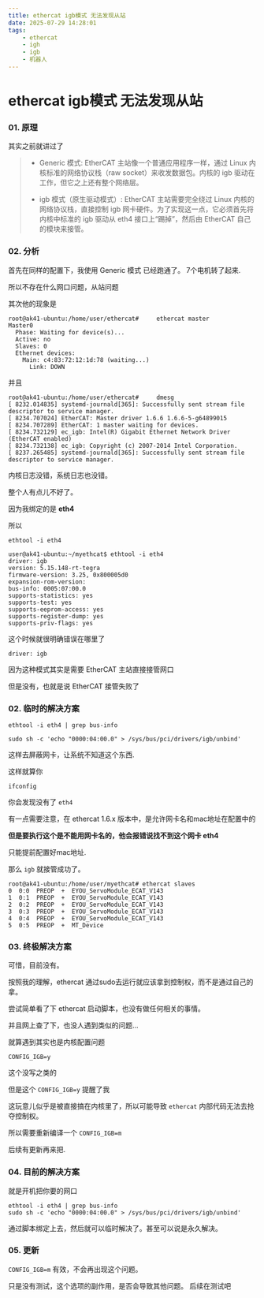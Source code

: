 ```yaml
---
title: ethercat igb模式 无法发现从站
date: 2025-07-29 14:28:01
tags: 
    - ethercat
    - igh
    - igb
    - 机器人
---
```






# ethercat igb模式 无法发现从站



### 01. 原理

其实之前就讲过了

> * Generic 模式: EtherCAT 主站像一个普通应用程序一样，通过 Linux 内核标准的网络协议栈（raw socket）来收发数据包。内核的 igb 驱动在工作，但它之上还有整个网络层。
> 
> * igb 模式（原生驱动模式）: EtherCAT 主站需要完全绕过 Linux 内核的网络协议栈，直接控制 igb 网卡硬件。为了实现这一点，它必须首先将内核中标准的 igb 驱动从 eth4 接口上“踢掉”，然后由 EtherCAT 自己的模块来接管。



### 02. 分析

首先在同样的配置下，我使用 Generic 模式 已经跑通了。 7个电机转了起来.

所以不存在什么网口问题，从站问题



其次他的现象是

```shell
root@ak41-ubuntu:/home/user/ethercat#     ethercat master
Master0
  Phase: Waiting for device(s)...
  Active: no
  Slaves: 0
  Ethernet devices:
    Main: c4:83:72:12:1d:78 (waiting...)
      Link: DOWN
```



并且

```shell
root@ak41-ubuntu:/home/user/ethercat#     dmesg
[ 8232.014835] systemd-journald[365]: Successfully sent stream file descriptor to service manager.
[ 8234.707024] EtherCAT: Master driver 1.6.6 1.6.6-5-g64899015
[ 8234.707289] EtherCAT: 1 master waiting for devices.
[ 8234.732129] ec_igb: Intel(R) Gigabit Ethernet Network Driver (EtherCAT enabled)
[ 8234.732138] ec_igb: Copyright (c) 2007-2014 Intel Corporation.
[ 8237.265485] systemd-journald[365]: Successfully sent stream file descriptor to service manager.
```

内核日志没错，系统日志也没错。

整个人有点儿不好了。



因为我绑定的是 **eth4**

所以

```shell
ethtool -i eth4

user@ak41-ubuntu:~/myethcat$ ethtool -i eth4
driver: igb
version: 5.15.148-rt-tegra
firmware-version: 3.25, 0x800005d0
expansion-rom-version: 
bus-info: 0005:07:00.0
supports-statistics: yes
supports-test: yes
supports-eeprom-access: yes
supports-register-dump: yes
supports-priv-flags: yes
```

这个时候就很明确错误在哪里了

```shell
driver: igb
```

因为这种模式其实是需要 EtherCAT 主站直接接管网口

但是没有，也就是说 EtherCAT 接管失败了



### 02. 临时的解决方案

```shell
ethtool -i eth4 | grep bus-info

sudo sh -c 'echo "0000:04:00.0" > /sys/bus/pci/drivers/igb/unbind'
```

这样去屏蔽网卡，让系统不知道这个东西.

这样就算你 

```shell
ifconfig
```

你会发现没有了 `eth4`

有一点需要注意，在 ethercat 1.6.x 版本中，是允许网卡名和mac地址在配置中的

**但是要执行这个是不能用网卡名的，他会报错说找不到这个网卡 eth4**

只能提前配置好mac地址.



那么 `igb` 就接管成功了。

```shell
root@ak41-ubuntu:/home/user/myethcat# ethercat slaves
0  0:0  PREOP  +  EYOU_ServoModule_ECAT_V143
1  0:1  PREOP  +  EYOU_ServoModule_ECAT_V143
2  0:2  PREOP  +  EYOU_ServoModule_ECAT_V143
3  0:3  PREOP  +  EYOU_ServoModule_ECAT_V143
4  0:4  PREOP  +  EYOU_ServoModule_ECAT_V143
5  0:5  PREOP  +  MT_Device
```



### 03. 终极解决方案

可惜，目前没有。

按照我的理解，ethercat 通过sudo去运行就应该拿到控制权，而不是通过自己的拿。

尝试简单看了下 ethercat 启动脚本，也没有做任何相关的事情。

并且网上查了下，也没人遇到类似的问题...

就算遇到其实也是内核配置问题

```shell
CONFIG_IGB=y
```

这个没写之类的



但是这个 `CONFIG_IGB=y` 提醒了我

这玩意儿似乎是被直接搞在内核里了，所以可能导致 `ethercat` 内部代码无法去抢夺控制权。

所以需要重新编译一个 `CONFIG_IGB=m` 

后续有更新再来把.



### 04. 目前的解决方案

就是开机把你要的网口


```shell
ethtool -i eth4 | grep bus-info
sudo sh -c 'echo "0000:04:00.0" > /sys/bus/pci/drivers/igb/unbind'
```

通过脚本绑定上去，然后就可以临时解决了。甚至可以说是永久解决。


### 05. 更新


`CONFIG_IGB=m` 有效，不会再出现这个问题。

只是没有测试，这个选项的副作用，是否会导致其他问题。 后续在测试吧